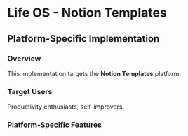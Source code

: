 # Life OS - Notion Templates

## Platform-Specific Implementation

### Overview
This implementation targets the **Notion Templates** platform.

### Target Users
Productivity enthusiasts, self-improvers.

### Platform-Specific Features
